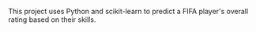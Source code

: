 This project uses Python and scikit-learn to predict a FIFA player's overall rating based on their skills.
